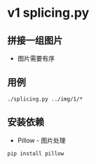 # v1 splicing.py

## 拼接一组图片
- 图片需要有序

## 用例
```shell
./splicing.py ../img/1/*
```

## 安装依赖
- Pillow - 图片处理

```shell
pip install pillow
```
